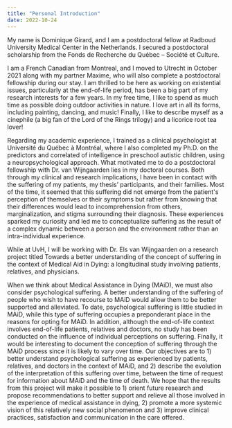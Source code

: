 ```yaml
---
title: "Personal Introduction"
date: 2022-10-24
---
```


My name is Dominique Girard, and I am a postdoctoral fellow at Radboud University Medical Center in the Netherlands. I secured a postdoctoral scholarship from the Fonds de Recherche du Québec – Société et Culture.

I am a French Canadian from Montreal, and I moved to Utrecht in October 2021 along with my partner Maxime, who will also complete a postdoctoral fellowship during our stay. I am thrilled to be here as working on existential issues, particularly at the end-of-life period, has been a big part of my research interests for a few years. In my free time, I like to spend as much time as possible doing outdoor activities in nature. I love art in all its forms, including painting, dancing, and music! Finally, I like to describe myself as a cinephile (a big fan of the Lord of the Rings trilogy) and a licorice root tea lover!

Regarding my academic experience, I trained as a clinical psychologist at Université du Québec à Montréal, where I also completed my Ph.D. on the predictors and correlated of intelligence in preschool autistic children, using a neuropsychological approach. What motivated me to do a postdoctoral fellowship with Dr. van Wijngaarden lies in my doctoral courses. Both through my clinical and research implications, I have been in contact with the suffering of my patients, my thesis’ participants, and their families. Most of the time, it seemed that this suffering did not emerge from the patient's perception of themselves or their symptoms but rather from knowing that their differences would lead to incomprehension from others, marginalization, and stigma surrounding their diagnosis. These experiences sparked my curiosity and led me to conceptualize suffering as the result of a complex dynamic between a person and the environment rather than an intra-individual experience.

While at UvH, I will be working with Dr. Els van Wijngaarden on a research project titled Towards a better understanding of the concept of suffering in the context of Medical Aid in Dying: a longitudinal study involving patients, relatives, and physicians.

When we think about Medical Assistance in Dying (MAiD), we must also consider psychological suffering. A better understanding of the suffering of people who wish to have recourse to MAiD would allow them to be better supported and alleviated. To date, psychological suffering is little studied in MAiD, while this type of suffering occupies a preponderant place in the reasons for opting for MAiD. In addition, although the end-of-life context involves end-of-life patients, relatives and doctors, no study has been conducted on the influence of individual perceptions on suffering. Finally, it would be interesting to document the conception of suffering through the MAiD process since it is likely to vary over time. Our objectives are to 1) better understand psychological suffering as experienced by patients, relatives, and doctors in the context of MAiD, and 2) describe the evolution of the interpretation of this suffering over time, between the time of request for information about MAiD and the time of death. We hope that the results from this project will make it possible to 1) orient future research and propose recommendations to better support and relieve all those involved in the experience of medical assistance in dying, 2) promote a more systemic vision of this relatively new social phenomenon and 3) improve clinical practices, satisfaction and communication in the care offered.
